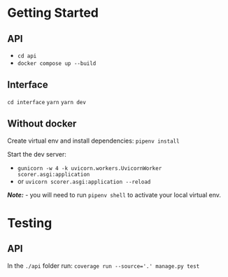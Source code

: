 
# Getting Started

## API
- `cd api`
- `docker compose up --build`

## Interface
`cd interface`
`yarn`
`yarn dev`


## Without docker
Create virtual env and install dependencies: `pipenv install`

Start the dev server:
- `gunicorn -w 4 -k uvicorn.workers.UvicornWorker scorer.asgi:application`
- or `uvicorn scorer.asgi:application --reload`

***Note:***
    - you will need to run `pipenv shell` to activate your local virtual env.

# Testing
## API

In the `./api` folder run: `coverage run --source='.' manage.py test`
